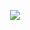 <p align="center">
  <img src="https://capsule-render.vercel.app/api?text=Hello%World!!!type=waving&color=auto&height=300&section=header&text=capsule%20render&animation=fadeIn&fontSize=90" />
</p>
